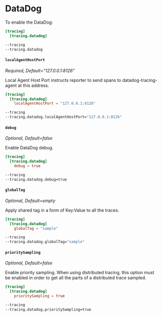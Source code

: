 # DataDog

To enable the DataDog:

```toml tab="File"
[tracing]
  [tracing.datadog]
```

```bash tab="CLI"
--tracing
--tracing.datadog
```

#### `localAgentHostPort`

_Required, Default="127.0.0.1:8126"_

Local Agent Host Port instructs reporter to send spans to datadog-tracing-agent at this address.

```toml tab="File"
[tracing]
  [tracing.datadog]
    localAgentHostPort = "127.0.0.1:8126"
```

```bash tab="CLI"
--tracing
--tracing.datadog.localAgentHostPort="127.0.0.1:8126"
```

#### `debug`

_Optional, Default=false_

Enable DataDog debug.

```toml tab="File"
[tracing]
  [tracing.datadog]
    debug = true
```

```bash tab="CLI"
--tracing
--tracing.datadog.debug=true
```

#### `globalTag`

_Optional, Default=empty_

Apply shared tag in a form of Key:Value to all the traces.

```toml tab="File"
[tracing]
  [tracing.datadog]
    globalTag = "sample"
```

```bash tab="CLI"
--tracing
--tracing.datadog.globalTag="sample"
```

#### `prioritySampling`

_Optional, Default=false_

Enable priority sampling. When using distributed tracing,
this option must be enabled in order to get all the parts of a distributed trace sampled.

```toml tab="File"
[tracing]
  [tracing.datadog]
    prioritySampling = true
```

```bash tab="CLI"
--tracing
--tracing.datadog.prioritySampling=true
```
